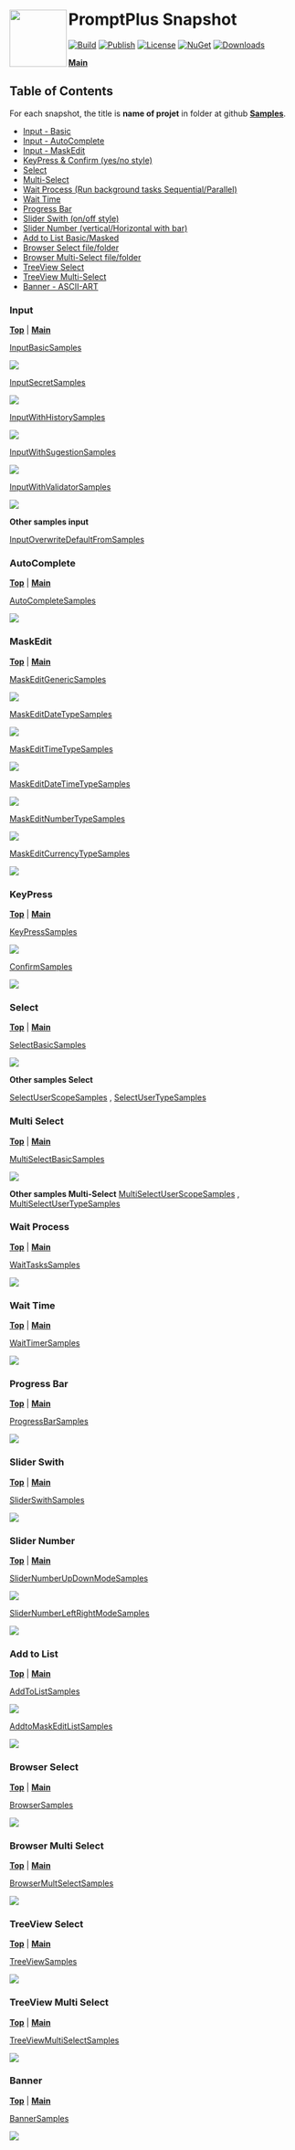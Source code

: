 # <img align="left" width="100" height="100" src="./images/icon.png">PromptPlus Snapshot

[![Build](https://github.com/FRACerqueira/PromptPlus/workflows/Build/badge.svg)](https://github.com/FRACerqueira/PromptPlus/actions/workflows/build.yml)
[![Publish](https://github.com/FRACerqueira/PromptPlus/actions/workflows/publish.yml/badge.svg)](https://github.com/FRACerqueira/PromptPlus/actions/workflows/publish.yml)
[![License](https://img.shields.io/github/license/FRACerqueira/PromptPlus)](https://github.com/FRACerqueira/PromptPlus/blob/master/LICENSE)
[![NuGet](https://img.shields.io/nuget/v/PromptPlus)](https://www.nuget.org/packages/PromptPlus/)
[![Downloads](https://img.shields.io/nuget/dt/PromptPlus)](https://www.nuget.org/packages/PromptPlus/)

[**Main**](index.md#table-of-contents)  

## Table of Contents

For each snapshot, the title is **name of projet** in folder at github [**Samples**](https://github.com/FRACerqueira/PromptPlus/tree/Samples).


- [Input - Basic](#input)
- [Input - AutoComplete](#autocomplete)
- [Input - MaskEdit](#maskedit)
- [KeyPress & Confirm (yes/no style)](#keypress)
- [Select](#select)
- [Multi-Select](#multi-select)
- [Wait Process (Run background tasks Sequential/Parallel)](#wait-process)
- [Wait Time](#wait-time)
- [Progress Bar](#progress-bar)
- [Slider Swith (on/off style)](#slider-swith)
- [Slider Number (vertical/Horizontal with bar)](#slider-number)
- [Add to List Basic/Masked](#add-to-list)
- [Browser Select file/folder](#browser-select)
- [Browser Multi-Select file/folder](#browser-multi-select)
- [TreeView Select](#treeview-select)
- [TreeView Multi-Select](#treeview-multi-select)
- [Banner - ASCII-ART](#banner)

### Input
[**Top**](#promptplus-snapshot) | [**Main**](index.md#table-of-contents)  

[InputBasicSamples](https://github.com/FRACerqueira/PromptPlus/tree/Samples/InputBasicSamples)

![](./images/inputsample1.gif)

[InputSecretSamples](https://github.com/FRACerqueira/PromptPlus/tree/Samples/InputSecretSamples)

![](./images/inputsample2.gif)

[InputWithHistorySamples](https://github.com/FRACerqueira/PromptPlus/tree/Samples/InputWithHistorySamples)

![](./images/inputsample3.gif)

[InputWithSugestionSamples](https://github.com/FRACerqueira/PromptPlus/tree/Samples/InputWithSugestionSamples)

![](./images/inputsample4.gif)

[InputWithValidatorSamples](https://github.com/FRACerqueira/PromptPlus/tree/Samples/InputWithValidatorSamples)

![](./images/inputsample5.gif)

**Other samples input**

[InputOverwriteDefaultFromSamples](https://github.com/FRACerqueira/PromptPlus/tree/Samples/InputOverwriteDefaultFromSamples)

### AutoComplete
[**Top**](#promptplus-snapshot)  | [**Main**](index.md#table-of-contents)  

[AutoCompleteSamples](https://github.com/FRACerqueira/PromptPlus/tree/Samples/AutoCompleteSamples)

![](./images/autocompletesample1.gif)

### MaskEdit
[**Top**](#promptplus-snapshot) | [**Main**](index.md#table-of-contents)  

[MaskEditGenericSamples](https://github.com/FRACerqueira/PromptPlus/tree/Samples/MaskEditGenericSamples)

![](./images/maskedit1.gif)

[MaskEditDateTypeSamples](https://github.com/FRACerqueira/PromptPlus/tree/Samples/MaskEditDateTypeSamples)

![](./images/maskedit2.gif)

[MaskEditTimeTypeSamples](https://github.com/FRACerqueira/PromptPlus/tree/Samples/MaskEditTimeTypeSamples)

![](./images/maskedit3.gif)

[MaskEditDateTimeTypeSamples](https://github.com/FRACerqueira/PromptPlus/tree/Samples/MaskEditDateTimeTypeSamples)

![](./images/maskedit4.gif)

[MaskEditNumberTypeSamples](https://github.com/FRACerqueira/PromptPlus/tree/Samples/MaskEditNumberTypeSamples)

![](./images/maskedit5.gif)

[MaskEditCurrencyTypeSamples](https://github.com/FRACerqueira/PromptPlus/tree/Samples/MaskEditCurrencyTypeSamples)

![](./images/maskedit6.gif)

### KeyPress
[**Top**](#promptplus-snapshot) | [**Main**](index.md#table-of-contents)  

[KeyPressSamples](https://github.com/FRACerqueira/PromptPlus/tree/Samples/KeyPressSamples)

![](./images/keypress1.gif)

[ConfirmSamples](https://github.com/FRACerqueira/PromptPlus/tree/Samples/ConfirmSamples)

![](./images/confirm1.gif)

### Select
[**Top**](#promptplus-snapshot) | [**Main**](index.md#table-of-contents)  

[SelectBasicSamples](https://github.com/FRACerqueira/PromptPlus/tree/Samples/SelectBasicSamples)

![](./images/select1.gif)

**Other samples Select**

[SelectUserScopeSamples](https://github.com/FRACerqueira/PromptPlus/tree/Samples/SelectUserScopeSamples) ,
[SelectUserTypeSamples](https://github.com/FRACerqueira/PromptPlus/tree/Samples/SelectUserTypeSamples)

### Multi Select
[**Top**](#promptplus-snapshot) | [**Main**](index.md#table-of-contents)  

[MultiSelectBasicSamples](https://github.com/FRACerqueira/PromptPlus/tree/Samples/MultiSelectBasicSamples)

![](./images/multiselect1.gif)

**Other samples Multi-Select**
[MultiSelectUserScopeSamples](https://github.com/FRACerqueira/PromptPlus/tree/Samples/MultiSelectUserScopeSamples) ,
[MultiSelectUserTypeSamples](https://github.com/FRACerqueira/PromptPlus/tree/Samples/MultiSelectUserTypeSamples)


### Wait Process
[**Top**](#promptplus-snapshot) | [**Main**](index.md#table-of-contents)  

[WaitTasksSamples](https://github.com/FRACerqueira/PromptPlus/tree/Samples/WaitTasksSamples)

![](./images/waittask1.gif)

### Wait Time
[**Top**](#promptplus-snapshot) | [**Main**](index.md#table-of-contents)  

[WaitTimerSamples](https://github.com/FRACerqueira/PromptPlus/tree/Samples/WaitTimerSamples)

![](./images/waittime1.gif)

### Progress Bar
[**Top**](#promptplus-snapshot) | [**Main**](index.md#table-of-contents)  

[ProgressBarSamples](https://github.com/FRACerqueira/PromptPlus/tree/Samples/ProgressBarSamples)

![](./images/progressbar1.gif)

### Slider Swith
[**Top**](#promptplus-snapshot) | [**Main**](index.md#table-of-contents)  

[SliderSwithSamples](https://github.com/FRACerqueira/PromptPlus/tree/Samples/SliderSwithSamples)

![](./images/sliderswith1.gif)

### Slider Number
[**Top**](#promptplus-snapshot) | [**Main**](index.md#table-of-contents)  

[SliderNumberUpDownModeSamples](https://github.com/FRACerqueira/PromptPlus/tree/Samples/SliderNumberUpDownModeSamples)

![](./images/slidernumber2.gif)

[SliderNumberLeftRightModeSamples](https://github.com/FRACerqueira/PromptPlus/tree/Samples/SliderNumberLeftRightModeSamples)

![](./images/slidernumber1.gif)

### Add to List
[**Top**](#promptplus-snapshot) | [**Main**](index.md#table-of-contents)  

[AddToListSamples](https://github.com/FRACerqueira/PromptPlus/tree/Samples/AddToListSamples)

![](./images/addtolist1.gif)

[AddtoMaskEditListSamples](https://github.com/FRACerqueira/PromptPlus/tree/Samples/AddtoMaskEditListSamples)

![](./images/addtolist2.gif)

### Browser Select
[**Top**](#promptplus-snapshot) | [**Main**](index.md#table-of-contents)  

[BrowserSamples](https://github.com/FRACerqueira/PromptPlus/tree/Samples/BrowserSamples)

![](./images/browser1.gif)

### Browser Multi Select
[**Top**](#promptplus-snapshot) | [**Main**](index.md#table-of-contents)  

[BrowserMultSelectSamples](https://github.com/FRACerqueira/PromptPlus/tree/Samples/BrowserMultSelectSamples)

![](./images/multiselectbrowser1.gif)

### TreeView Select
[**Top**](#promptplus-snapshot) | [**Main**](index.md#table-of-contents)  

[TreeViewSamples](https://github.com/FRACerqueira/PromptPlus/tree/Samples/TreeViewSamples)

![](./images/treeview1.gif)

### TreeView Multi Select
[**Top**](#promptplus-snapshot) | [**Main**](index.md#table-of-contents)  

[TreeViewMultiSelectSamples](https://github.com/FRACerqueira/PromptPlus/tree/Samples/TreeViewMultiSelectSamples)

![](./images/treeview2.gif)

### Banner
[**Top**](#promptplus-snapshot) | [**Main**](index.md#table-of-contents)  

[BannerSamples](https://github.com/FRACerqueira/PromptPlus/tree/Samples/BannerSamples)

![](./images/banner1.gif)

